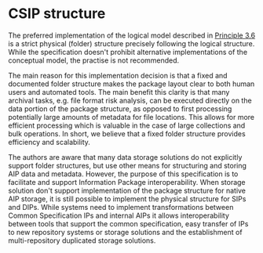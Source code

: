 # CSIP structure
The preferred implementation of the logical model described in [Principle 3.6](#principle-36) is a strict physical (folder) structure precisely following the logical structure. While the specification doesn't prohibit alternative implementations of the conceptual model, the practise is not recommended.

The main reason for this implementation decision is that a fixed and documented folder structure makes the package layout clear to both human users and automated tools. The main benefit this clarity is that many archival tasks, e.g. file format risk analysis, can be executed directly on the data portion of the package structure, as opposed to first processing potentially large amounts of metadata for file locations. This allows for more efficient processing which is valuable in the case of large collections and bulk operations. In short, we believe that a fixed folder structure provides efficiency and scalability.

The authors are aware that many data storage solutions do not explicitly support folder structures, but use other means for structuring and storing AIP data and metadata.
However, the purpose of this specification is to facilitate and support Information Package interoperability. When storage solution don't support implementation of the package structure for native AIP storage, it is still possible to implement the physical structure for SIPs and DIPs. While systems need to implement transformations between Common Specification IPs and internal AIPs it allows interoperability  between tools that support the common specification, easy transfer of IPs to new repository systems or storage solutions and the establishment of multi-repository duplicated storage solutions.
